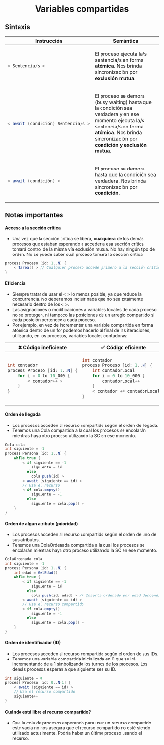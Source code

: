 <center>

# Variables compartidas

</center>

## Sintaxis

<table>
  <thead>
    <tr>
      <th>Instrucción</th>
      <th>Semántica</th>
    </tr>
  </thead>
<tr><td>

```cs
< Sentencia/s >
```

</td><td>

El proceso ejecuta la/s sentencia/s en forma **atómica**. Nos brinda sincronización por **exclusión mutua**.

<tr><td>

```cs
< await (condición) Sentencia/s >
```

</td><td>

El proceso se demora (busy waiting) hasta que la condición sea verdadera y en ese momento ejecuta la/s sentencia/s en forma **atómica**. Nos brinda sincronización por **condición y exclusión mutua**.

<tr><td>

```cs
< await (condición) >
```

</td><td>

El proceso se demora hasta que la condición sea verdadera. Nos brinda sincronización por **condición**.

</table>

## Notas importantes

#### Acceso a la sección crítica

-   Una vez que la sección crítica se libera, **cualquiera** de los demás procesos que estaban esperando a acceder a esa sección crítica tomará control de la misma vía exclusión mutua. No hay ningún tipo de orden. No se puede saber cuál proceso tomará la sección crítica.

```cs
process Proceso [id: 1..N] {
    < Tarea() > // Cualquier proceso accede primero a la sección crítica. Una vez se libera, cualquier otro pasa.
}
```

#### Eficiencia

-   Siempre tratar de usar el < > lo menos posible, ya que reduce la concurrencia. No deberíamos incluir nada que no sea totalmente necesario dentro de los < >.
-   Las asignaciones o modificaciones a variables locales de cada proceso no se protegen, ni tampoco las posiciones de un arreglo compartido si cada posición pertenece a cada proceso.
-   Por ejemplo, en vez de incrementar una variable compartida en forma atómica dentro de un for podemos hacerlo al final de las iteraciones, utilizando, en los procesos, variables locales contadoras:

<table>
  <thead>
    <tr>
      <th>❌ Código ineficiente</th>
      <th>✅ Código eficiente</th>
    </tr>
  </thead>

<tr><td>

```cs
int contador
process Proceso [id: 1..N] {
    for i = 0 to 10_000 {
        < contador++ >
    }
}
```

</td><td>

```cs
int contador
process Proceso [id: 1..N] {
    int contadorLocal
    for i = 0 to 10_000 {
        contadorLocal++
    }
    < contador += contadorLocal >
}
```

</td></tr>
</table>

#### Orden de llegada

-   Los procesos acceden al recurso compartido según el orden de llegada.
-   Tenemos una Cola compartida a la cual los procesos se encolarán mientras haya otro proceso utilizando la SC en ese momento.

```cs
Cola cola
int siguiente = -1
process Persona [id: 1..N] {
    while true {
        < if siguiente == -1
            siguiente = id
          else
            cola.push(id) >
        < await (siguiente == id) >
        // Usa el recurso
        < if cola.empty()
            siguiente = -1
          else
            siguiente = cola.pop() >
    }
}
```

#### Orden de algun atributo (prioridad)

-   Los procesos acceden al recurso compartido según el orden de uno de sus atributos.
-   Tenemos una ColaOrdenada compartida a la cual los procesos se encolarán mientras haya otro proceso utilizando la SC en ese momento.

```cs
ColaOrdenada cola
int siguiente = -1
process Persona [id: 1..N] {
    int edad = GetEdad()
    while true {
        < if siguiente == -1
            siguiente = id
          else
            cola.push(id, edad) > // Inserta ordenado por edad descendientemente
        < await (siguiente == id) >
        // Usa el recurso compartido
        < if cola.empty()
            siguiente = -1
          else
            siguiente = cola.pop() >
    }
}
```

#### Orden de identificador (ID)

-   Los procesos acceden al recurso compartido según el orden de sus IDs.
-   Tenemos una variable compartida inicializada en 0 que se irá incrementando de a 1 simbolizando los turnos de los procesos. Los demás procesos esperan a que siguiente sea su ID.

```cs
int siguiente = 0
process Proceso [id: 0..N-1] {
    < await (siguiente == id) >
    // Usa el recurso compartido
    siguiente++
}
```

#### Cuándo está libre el recurso compartido?

-   Que la cola de procesos esperando para usar un recurso compartido este vacía no nos asegura que el recurso compartido no esté siendo utilizado actualmente. Podría haber un último proceso usando el recurso.
